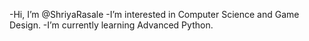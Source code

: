 -Hi, I’m @ShriyaRasale
-I’m interested in Computer Science and Game Design.
-I’m currently learning Advanced Python.

<!---
ShriyaRasale/ShriyaRasale is a ✨ special ✨ repository because its `README.md` (this file) appears on your GitHub profile.
You can click the Preview link to take a look at your changes.
--->

